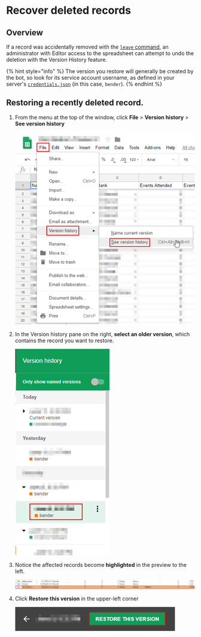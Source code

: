 # Recover deleted records

## Overview

If a record was accidentally removed with the [`leave` command](../commands/leave.md), an administrator with Editor access to the spreadsheet can attempt to undo the deletion with the Version History feature.

{% hint style="info" %}
The version you restore will generally be created by the bot, so look for its service account username, as defined in your server's [`credentials.json`](../administration/credentials.md) \(in this case, `bender`\).
{% endhint %}

## Restoring a recently deleted record.

1. From the menu at the top of the window, click **File** &gt; **Version history** &gt; **See version history**

   ![Using the File menu to access the version history of a spreadsheet in Google Sheets.](../.gitbook/assets/image%20%282%29.png)

2. In the Version history pane on the right, **select an older version**, which contains the record you want to restore. 

   ![The version history panel, with an older version of the spreadsheet selected.](../.gitbook/assets/image%20%284%29.png)

3. Notice the affected records become **highlighted** in the preview to the left. 

   ![Selecting a revision displays the affected records, shown here with a red outline.](../.gitbook/assets/image%20%285%29.png)

4. Click **Restore this version** in the upper-left corner 

   ![](../.gitbook/assets/image%20%287%29.png)



